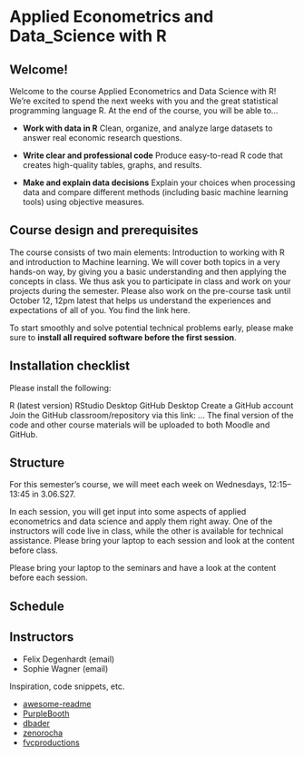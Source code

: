 # Applied Econometrics and Data_Science with R

## Welcome!

Welcome to the course Applied Econometrics and Data Science with R! We’re excited to spend the next weeks with you and the great statistical programming language R. At the end of the course, you will be able to…

* **Work with data in R**
Clean, organize, and analyze large datasets to answer real economic research questions.

* **Write clear and professional code**
Produce easy-to-read R code that creates high-quality tables, graphs, and results.

* **Make and explain data decisions**
Explain your choices when processing data and compare different methods (including basic machine learning tools) using objective measures.

## Course design and prerequisites
The course consists of two main elements: Introduction to working with R and introduction to Machine learning. We will cover both topics in a very hands-on way, by giving you a basic understanding and then applying the concepts in class. We thus ask you to participate in class and work on your projects during the semester. Please also work on the pre-course task until October 12, 12pm latest that helps us understand the experiences and expectations of all of you. You find the link here.

To start smoothly and solve potential technical problems early, please make sure to **install all required software before the first session**.

## Installation checklist
Please install the following:

R (latest version)
RStudio Desktop
GitHub Desktop
Create a GitHub account
Join the GitHub classroom/repository via this link: …
The final version of the code and other course materials will be uploaded to both Moodle and GitHub.

## Structure
For this semester’s course, we will meet each week on Wednesdays, 12:15–13:45 in 3.06.S27.

In each session, you will get input into some aspects of applied econometrics and data science and apply them right away. One of the instructors will code live in class, while the other is available for technical assistance. Please bring your laptop to each session and look at the content before class.

Please bring your laptop to the seminars and have a look at the content before each session.

## Schedule 
## Instructors 

* Felix Degenhardt (email)
* Sophie Wagner (email)



Inspiration, code snippets, etc.
* [awesome-readme](https://github.com/matiassingers/awesome-readme)
* [PurpleBooth](https://gist.github.com/PurpleBooth/109311bb0361f32d87a2)
* [dbader](https://github.com/dbader/readme-template)
* [zenorocha](https://gist.github.com/zenorocha/4526327)
* [fvcproductions](https://gist.github.com/fvcproductions/1bfc2d4aecb01a834b46)
